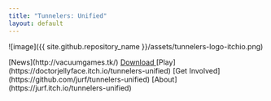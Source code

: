 ```yaml
---
title: "Tunnelers: Unified"
layout: default
---
```


![image]({{ site.github.repository_name }}/assets/tunnelers-logo-itchio.png)

<span class="linkbar">
  [News](http://vacuumgames.tk/)
  <a target="_blank" href="https://jurf.itch.io/tunnelers-unified/purchase?popup=1">
    Download
  </a>
  <span class="play">
    [Play](https://doctorjellyface.itch.io/tunnelers-unified)
  </span>
  [Get Involved](https://github.com/jurf/tunnelers-unified)
  [About](https://jurf.itch.io/tunnelers-unified)
</span>
